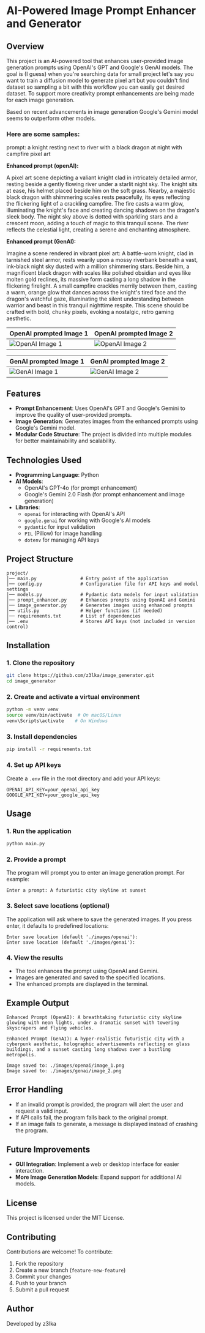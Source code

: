 # AI-Powered Image Prompt Enhancer and Generator

## Overview

This project is an AI-powered tool that enhances user-provided image generation prompts using OpenAI's GPT and Google's GenAI models. The goal is (I guess) when you're searching data for small project let's say you want to train a diffusion model to generate pixel art but you couldn't find dataset so sampling a bit with this workflow you can easily get desired dataset. To support more creativity prompt enhancements are being made for each image generation.

Based on recent advancements in image generation Google's Gemini model seems to outperform other models.

### Here are some samples:

prompt: a knight resting next to river with a black dragon at night with campfire pixel art

**Enhanced prompt (openAI):**

A pixel art scene depicting a valiant knight clad in intricately detailed armor, resting beside a gently flowing river under a starlit night sky. The knight sits at ease, his helmet placed beside him on the soft grass. Nearby, a majestic black dragon with shimmering scales rests peacefully, its eyes reflecting the flickering light of a crackling campfire. The fire casts a warm glow, illuminating the knight's face and creating dancing shadows on the dragon's sleek body. The night sky above is dotted with sparkling stars and a crescent moon, adding a touch of magic to this tranquil scene. The river reflects the celestial light, creating a serene and enchanting atmosphere.

**Enhanced prompt (GenAI):**

Imagine a scene rendered in vibrant pixel art: A battle-worn knight, clad in tarnished steel armor, rests wearily upon a mossy riverbank beneath a vast, ink-black night sky dusted with a million shimmering stars. Beside him, a magnificent black dragon with scales like polished obsidian and eyes like molten gold reclines, its massive form casting a long shadow in the flickering firelight. A small campfire crackles merrily between them, casting a warm, orange glow that dances across the knight's tired face and the dragon's watchful gaze, illuminating the silent understanding between warrior and beast in this tranquil nighttime respite. This scene should be crafted with bold, chunky pixels, evoking a nostalgic, retro gaming aesthetic.

| OpenAI prompted Image 1                        | OpenAI prompted Image 2                        |
| ---------------------------------------------- | ---------------------------------------------- |
| ![OpenAI Image 1](./images/openai/image_1.png) | ![OpenAI Image 2](./images/openai/image_2.png) |

| GenAI prompted Image 1                       | GenAI prompted Image 2                       |
| -------------------------------------------- | -------------------------------------------- |
| ![GenAI Image 1](./images/genai/image_1.png) | ![GenAI Image 2](./images/genai/image_2.png) |

## Features

- **Prompt Enhancement**: Uses OpenAI's GPT and Google's Gemini to improve the quality of user-provided prompts.
- **Image Generation**: Generates images from the enhanced prompts using Google's Gemini model.
- **Modular Code Structure**: The project is divided into multiple modules for better maintainability and scalability.

## Technologies Used

- **Programming Language**: Python
- **AI Models**:
  - OpenAI's GPT-4o (for prompt enhancement)
  - Google's Gemini 2.0 Flash (for prompt enhancement and image generation)
- **Libraries**:
  - `openai` for interacting with OpenAI's API
  - `google.genai` for working with Google's AI models
  - `pydantic` for input validation
  - `PIL` (Pillow) for image handling
  - `dotenv` for managing API keys

## Project Structure

```
project/
│── main.py                # Entry point of the application
│── config.py              # Configuration file for API keys and model settings
│── models.py              # Pydantic data models for input validation
│── prompt_enhancer.py     # Enhances prompts using OpenAI and Gemini
│── image_generator.py     # Generates images using enhanced prompts
│── utils.py               # Helper functions (if needed)
│── requirements.txt       # List of dependencies
│── .env                   # Stores API keys (not included in version control)
```

## Installation

### 1. Clone the repository

```sh
git clone https://github.com/z3lka/image_generator.git
cd image_generator
```

### 2. Create and activate a virtual environment

```sh
python -m venv venv
source venv/bin/activate  # On macOS/Linux
venv\Scripts\activate    # On Windows
```

### 3. Install dependencies

```sh
pip install -r requirements.txt
```

### 4. Set up API keys

Create a `.env` file in the root directory and add your API keys:

```
OPENAI_API_KEY=your_openai_api_key
GOOGLE_API_KEY=your_google_api_key
```

## Usage

### 1. Run the application

```sh
python main.py
```

### 2. Provide a prompt

The program will prompt you to enter an image generation prompt. For example:

```
Enter a prompt: A futuristic city skyline at sunset
```

### 3. Select save locations (optional)

The application will ask where to save the generated images. If you press enter, it defaults to predefined locations:

```
Enter save location (default './images/openai'):
Enter save location (default './images/genai'):
```

### 4. View the results

- The tool enhances the prompt using OpenAI and Gemini.
- Images are generated and saved to the specified locations.
- The enhanced prompts are displayed in the terminal.

## Example Output

```
Enhanced Prompt (OpenAI): A breathtaking futuristic city skyline glowing with neon lights, under a dramatic sunset with towering skyscrapers and flying vehicles.

Enhanced Prompt (GenAI): A hyper-realistic futuristic city with a cyberpunk aesthetic, holographic advertisements reflecting on glass buildings, and a sunset casting long shadows over a bustling metropolis.

Image saved to: ./images/openai/image_1.png
Image saved to: ./images/genai/image_2.png
```

## Error Handling

- If an invalid prompt is provided, the program will alert the user and request a valid input.
- If API calls fail, the program falls back to the original prompt.
- If an image fails to generate, a message is displayed instead of crashing the program.

## Future Improvements

- **GUI Integration**: Implement a web or desktop interface for easier interaction.
- **More Image Generation Models**: Expand support for additional AI models.

## License

This project is licensed under the MIT License.

## Contributing

Contributions are welcome! To contribute:

1. Fork the repository
2. Create a new branch (`feature-new-feature`)
3. Commit your changes
4. Push to your branch
5. Submit a pull request

## Author

Developed by z3lka
